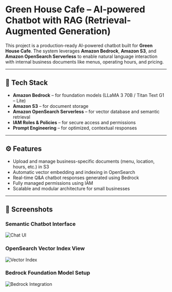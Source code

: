 # Green House Cafe – AI-powered Chatbot with RAG (Retrieval-Augmented Generation)

This project is a production-ready AI-powered chatbot built for **Green House Cafe**.  The system leverages **Amazon Bedrock**, **Amazon S3**, and **Amazon OpenSearch Serverless** to enable natural language interaction with internal business documents like menus, operating hours, and pricing.

---

## 🔧 Tech Stack

- **Amazon Bedrock** – for foundation models (LLaMA 3 70B / Titan Text G1 – Lite)
- **Amazon S3** – for document storage
- **Amazon OpenSearch Serverless** – for vector database and semantic retrieval
- **IAM Roles & Policies** – for secure access and permissions
- **Prompt Engineering** – for optimized, contextual responses

---

## ⚙️ Features

- Upload and manage business-specific documents (menu, location, hours, etc.) in S3
- Automatic vector embedding and indexing in OpenSearch
- Real-time Q&A chatbot responses generated using Bedrock
- Fully managed permissions using IAM
- Scalable and modular architecture for small businesses

---

## 📸 Screenshots

### Semantic Chatbot Interface
![Chat UI](./screenshots/chat.png)

### OpenSearch Vector Index View
![Vector Index](./screenshots/opensearch.png)

### Bedrock Foundation Model Setup
![Bedrock Integration](./screenshots/bedrock.png)



